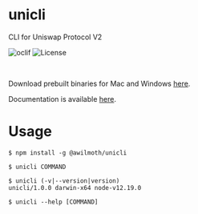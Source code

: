 unicli
======

CLI for Uniswap Protocol V2

![oclif](https://img.shields.io/badge/cli-oclif-brightgreen.svg)
![License](https://img.shields.io/github/license/awilmoth/unicli)

<br>
<p align="left">Download prebuilt binaries for Mac and Windows <a href="https://github.com/awilmoth/unicli/releases">here</a>.</p>

<p align="left">Documentation is available <a href="https://unicli.readthedocs.io/">here</a>.</p>

# Usage
<!-- usage -->
```sh-session
$ npm install -g @awilmoth/unicli

$ unicli COMMAND

$ unicli (-v|--version|version)
unicli/1.0.0 darwin-x64 node-v12.19.0

$ unicli --help [COMMAND]
```
<!-- usagestop -->
